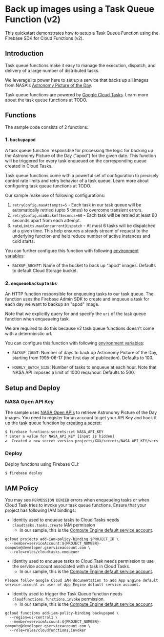 # Back up images using a Task Queue Function (v2)
This quickstart demonstrates how to setup a Task Queue Function using the Firebase SDK for Cloud Functions (v2).

## Introduction

Task queue functions make it easy to manage the execution, dispatch, and delivery of a large number of distributed tasks.

We leverage its power here to set up a service that backs up all images from NASA's [Astronomy Picture of the Day](https://apod.nasa.gov/apod/astropix.html).

Task queue functions are powered by [Google Cloud Tasks](https://cloud.google.com/tasks). Learn more about the task queue functions at TODO.

## Functions
The sample code consists of 2 functions:

### 1. `backupapod`
A task queue function responsible for processing the logic for backing up the Astronomy Picture of the Day ("apod") for the given date. This function will be triggered for every task enqueued on the corresponding queue created in Cloud Tasks.

Task queue functions come with a powerful set of configuration to precisely control rate limits and retry behavior of a task queue. Learn more about configuring task queue functions at TODO.

Our sample make use of following configurations:

1) `retryConfig.maxAttempts=5` - Each task in our task queue will be automatically retried (upto 5 times) to overcome transient errors.
2) `retryConfig.minBackoffSeconds=60` - Each task will be retried at least 60 seconds apart from each attempt.
3) `rateLimits.maxConcurrentDispatch` - At most 6 tasks will be dispatched at a given time. This help ensures a steady stream of request to the underlying function and help reduce number of active instances and cold starts.

You can further configure this function with following [environment variables](https://firebase.google.com/docs/functions/config-env):

* `BACKUP_BUCKET`: Name of the bucket to back up "apod" images. Defaults to default Cloud Storage bucket.

### 2. `enqueuebackuptasks`
An HTTP function responsible for enqueuing tasks to our task queue. The function uses the Firebase Admin SDK to create and enqueue a task for each day we want to backup an "apod" image.

Note that we explicitly query for and specify the `uri` of the task queue function when enqueueing task.

We are required to do this because v2 task queue functions doesn't come with a deterministic url.

You can configure this function with following [environment variables](https://firebase.google.com/docs/functions/config-env):

* `BACKUP_COUNT`: Number of days to back up Astronomy Picture of the Day, starting from 1995-06-17 (the first day of publication). Defaults to 100.

* `HOURLY_BATCH_SIZE`: Number of tasks to enqueue at each hour. Note that NASA API imposes a limit of 1000 reqs/hour. Defaults to 500.

## Setup and Deploy

### NASA Open API Key
The sample uses [NASA Open APIs](https://api.nasa.gov/) to retrieve Astronomy Picture of the Day  images. You need to register for an account to get your API Key and hook it up the task queue function by [creating a secret](https://firebase.google.com/docs/functions/config-env#secret-manager):

```bash
$ firebase functions:secrets:set NASA_API_KEY
? Enter a value for NASA_API_KEY [input is hidden]
✔  Created a new secret version projects/XXX/secrets/NASA_API_KEY/versions/1
```

### Deploy
Deploy functions using Firebase CLI:

```bash
$ firebase deploy
```

## IAM Policy
You may see `PERMISSION DENIED` errors when enqueueing tasks or when Cloud Task tries to invoke your task queue functions. Ensure that your project has following IAM bindings:

* Identity used to enqueue tasks to Cloud Tasks needs `cloudtasks.tasks.create` IAM permission
  * In our sample, this is the [Compute Engine default service account](https://cloud.google.com/compute/docs/access/service-accounts).

```
gcloud projects add-iam-policy-binding $PROJECT_ID \
  --member=serviceAccount:${PROJECT_NUMBER}-compute@developer.gserviceaccount.com \
  --role=roles/cloudtasks.enqueuer
```

* Identity used to enqueue tasks to Cloud Task needs permission to use the service account associated with a task in Cloud Tasks.
  * In our sample, this is the [Compute Engine default service account](https://cloud.google.com/compute/docs/access/service-accounts).

```
Please follow Google Cloud IAM documentation to add App Engine default service account as user of App Engine default service account.
```

* Identity used to trigger the Task Queue function needs `cloudfunctions.functions.invoke` permission.
  * In our sample, this is the [Compute Engine default service account](https://cloud.google.com/compute/docs/access/service-accounts).

```
gcloud functions add-iam-policy-binding backupapod \
  --region=us-central1 \
  --member=serviceAccount:${PROJECT_NUMBER}-compute@developer.gserviceaccount.com \
  --role=roles/cloudfunctions.invoker
```